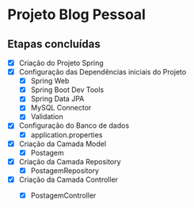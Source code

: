 <h1>Projeto Blog Pessoal</h1>

<h2>Etapas concluídas</h2>


- [x] Criação do Projeto Spring
- [x] Configuração das Dependências iniciais do Projeto
  - [x] Spring Web
  - [x] Spring Boot Dev Tools
  - [x] Spring Data JPA
  - [x] MySQL Connector
  - [x] Validation
- [x] Configuração do Banco de dados
  - [x] application.properties
- [x] Criação da Camada Model
  - [x] Postagem
- [x] Criação da Camada Repository
  - [x] PostagemRepository
- [x] Criação da Camada Controller
  - [x] PostagemController 

